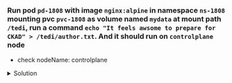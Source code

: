 ### Run pod `pd-1808` with image `nginx:alpine` in namespace `ns-1808` mounting pvc `pvc-1808` as volume named `mydata` at mount path `/tedi`, run a command `echo "It feels awsome to prepare for CKAD" > /tedi/author.txt`. And it should run on `controlplane` node

  - check nodeName: controlplane

<details><summary>Solution</summary>
  <p>

  ```bash
  export do="--dry-run=client -o yaml"

  # generate pod.yaml
  k run pd-1808 --image=nginx:alpine $do > pod.yaml

  # update pod.yaml
  apiVersion: v1
  kind: Pod
  metadata:
    creationTimestamp: null
    labels:
      run: pd-1808
    name: pd-1808
    namespace: ns-1808
  spec:
    nodeName: controlplane
    volumes:
      - name: mydata
        persistentVolumeClaim:
          claimName: pvc-1808
    containers:
    - image: nginx:alpine
      name: pd-1808
      command: ["sh","-c","echo 'It feels awsome to prepare for CKAD' > /tedi/author.txt"]
      volumeMounts:
        - name: mydata
          mountPath: /tedi
    dnsPolicy: ClusterFirst
    restartPolicy: Always

  # now to verify that our text is persisted on the host storage
  # check node on which pod is scheduled
  k describe po pd-1808 -n ns-1808 | grep -i node

  # ssh to that node
  ssh <node-name>

  # check file contents
  cat /data/author.txt
  ```

  </p>
</details>
